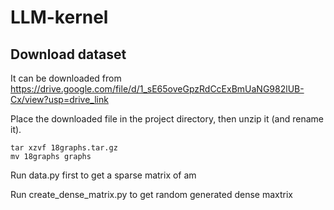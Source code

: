 ﻿# LLM-kernel
## Download dataset
It can be downloaded from https://drive.google.com/file/d/1_sE65oveGpzRdCcExBmUaNG982lUB-Cx/view?usp=drive_link

Place the downloaded file in the project directory, then unzip it (and rename it).
```
tar xzvf 18graphs.tar.gz
mv 18graphs graphs
```

Run data.py first to get a sparse matrix of am

Run create_dense_matrix.py to get random generated dense maxtrix

